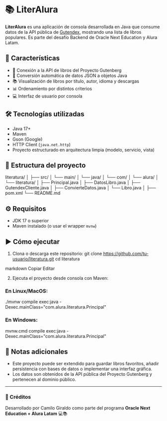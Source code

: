 # 📚 LiterAlura

**LiterAlura** es una aplicación de consola desarrollada en Java que consume datos de la API pública de [Gutendex](https://gutendex.com/), mostrando una lista de libros populares. Es parte del desafío Backend de Oracle Next Education y Alura Latam.

## 🚀 Características

- 🔗 Conexión a la API de libros del Proyecto Gutenberg  
- 📄 Conversión automática de datos JSON a objetos Java  
- 📚 Visualización de libros por título, autor, idioma y descargas  
- 📊 Ordenamiento por distintos criterios  
- 💻 Interfaz de usuario por consola  

## 🛠️ Tecnologías utilizadas

- Java 17+  
- Maven  
- Gson (Google)  
- HTTP Client (`java.net.http`)  
- Proyecto estructurado en arquitectura limpia (modelo, servicio, vista)  

## 📁 Estructura del proyecto
literatura/
│
├── src/
│ └── main/
│ └── java/
│ └── com/
│ └── alura/
│ └── literatura/
│ ├── Principal.java
│ ├── DatosLibro.java
│ ├── GutendexCliente.java
│ ├── ConvierteDatos.java
│ └── Libro.java
│
├── pom.xml
└── README.md


## ⚙️ Requisitos

- JDK 17 o superior  
- Maven instalado (o usar el wrapper `mvnw`)  

## ▶️ Cómo ejecutar

1. Clona o descarga este repositorio: git clone https://github.com/tu-usuario/literatura.git
cd literatura

markdown
Copiar
Editar


2. Ejecuta el proyecto desde consola con Maven:

### En Linux/MacOS:
./mvnw compile exec:java -Dexec.mainClass="com.alura.literatura.Principal"

### En Windows:
mvnw.cmd compile exec:java -Dexec.mainClass="com.alura.literatura.Principal"


## 📌 Notas adicionales

- Este proyecto puede ser extendido para guardar libros favoritos, añadir persistencia con bases de datos o implementar una interfaz gráfica.  
- Los datos son obtenidos de la API pública del Proyecto Gutenberg y pertenecen al dominio público.  

---

### 🧠 Créditos

Desarrollado por Camilo Giraldo como parte del programa **Oracle Next Education + Alura Latam** 💻📚



